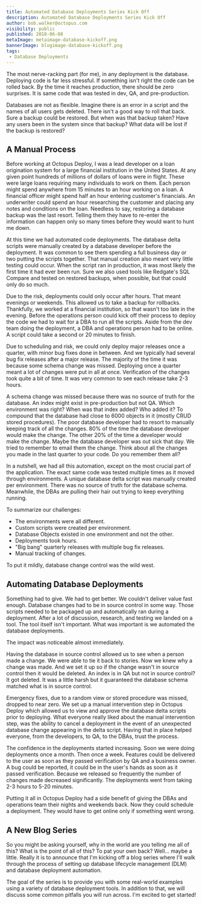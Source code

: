 ```yaml
---
title: Automated Database Deployments Series Kick Off
description: Automated Database Deployments Series Kick Off
author: bob.walker@octopus.com
visibility: public
published: 2018-06-08
metaImage: metaimage-database-kickoff.png
bannerImage: blogimage-database-kickoff.png
tags:
 - Database Deployments
---
```


The most nerve-racking part (for me), in any deployment is the database.  Deploying code is far less stressful.  If something isn't right the code can be rolled back. By the time it reaches production, there should be zero surprises.  It is same code that was tested in dev, QA, and pre-production.    

Databases are not as flexible.  Imagine there is an error in a script and the names of all users gets deleted.  There isn't a good way to roll that back.  Sure a backup could be restored.  But when was that backup taken?  Have any users been in the system since that backup?  What data will be lost if the backup is restored?

## A Manual Process
Before working at Octopus Deploy, I was a lead developer on a loan origination system for a large financial institution in the United States.  At any given point hundreds of millions of dollars of loans were in flight.  These were large loans requiring many individuals to work on them.  Each person might spend anywhere from 15 minutes to an hour working on a loan.  A financial officer might spend half an hour entering customer's financials.  An underwriter could spend an hour researching the customer and placing any notes and conditions on the loan.  Needless to say, restoring a database backup was the last resort.  Telling them they have to re-enter the information can happen only so many times before they would want to hunt me down.

At this time we had automated code deployments.  The database delta scripts were manually created by a database developer before the deployment.  It was common to see them spending a full business day or two putting the scripts together.  That manual creation also meant very little testing could occur.  When the script ran in production, it was most likely the first time it had ever been run.  Sure we also used tools like Redgate's SQL Compare and tested on restored backups, when possible, but that could only do so much.

Due to the risk, deployments could only occur after hours.  That meant evenings or weekends.  This allowed us to take a backup for rollbacks.  Thankfully, we worked at a financial institution, so that wasn't too late in the evening. Before the operations person could kick off their process to deploy the code we had to wait for a DBA to run all the scripts.  Aside from the dev team doing the deployment, a DBA and operations person had to be online.  A script could take a second or 20 minutes to finish.  

Due to scheduling and risk, we could only deploy major releases once a quarter, with minor bug fixes done in between.  And we typically had several bug fix releases after a major release.  The majority of the time it was because some schema change was missed.  Deploying once a quarter meant a lot of changes were put in all at once.  Verification of the changes took quite a bit of time.  It was very common to see each release take 2-3 hours.

A schema change was missed because there was no source of truth for the database.  An index might exist in pre-production but not QA.  Which environment was right?  When was that index added?  Who added it?  To compound that the database had close to 6000 objects in it (mostly CRUD stored procedures).  The poor database developer had to resort to manually keeping track of all the changes.  80% of the time the database developer would make the change.  The other 20% of the time a developer would make the change.  Maybe the database developer was out sick that day.  We tried to remember to email them the change.  Think about all the changes you made in the last quarter to your code.  Do you remember them all?  

In a nutshell, we had all this automation, except on the most crucial part of the application.  The exact same code was tested multiple times as it moved through environments.  A unique database delta script was manually created per environment.  There was no source of truth for the database schema. Meanwhile, the DBAs are pulling their hair out trying to keep everything running.

To summarize our challenges:

- The environments were all different.
- Custom scripts were created per environment.
- Database Objects existed in one environment and not the other.
- Deployments took hours.
- "Big bang" quarterly releases with multiple bug fix releases.
- Manual tracking of changes.

To put it mildly, database change control was the wild west.  

## Automating Database Deployments
Something had to give.  We had to get better.  We couldn't deliver value fast enough.  Database changes had to be in source control in some way.  Those scripts needed to be packaged up and automatically ran during a deployment.  After a lot of discussion, research, and testing we landed on a tool.  The tool itself isn't important.  What was important is we automated the database deployments.

The impact was noticeable almost immediately.

Having the database in source control allowed us to see when a person made a change.  We were able to tie it back to stories.  Now we knew why a change was made.  And we set it up so if the change wasn't in source control then it would be deleted.  An index is in QA but not in source control?  It got deleted.  It was a little harsh but it guaranteed the database schema matched what is in source control.

Emergency fixes, due to a random view or stored procedure was missed, dropped to near zero.  We set up a manual intervention step in Octopus Deploy which allowed us to view and approve the database delta scripts prior to deploying.  What everyone really liked about the manual intervention step, was the ability to cancel a deployment in the event of an unexpected database change appearing in the delta script.  Having that in place helped everyone, from the developers, to QA, to the DBAs, trust the process.   

The confidence in the deployments started increasing.  Soon we were doing deployments once a month.  Then once a week.  Features could be delivered to the user as soon as they passed verification by QA and a business owner.  A bug could be reported, it could be in the user's hands as soon as it passed verification.  Because we released so frequently the number of changes made decreased significantly.  The deployments went from taking 2-3 hours to 5-20 minutes.

Putting it all in Octopus Deploy had a side benefit of giving the DBAs and operations team their nights and weekends back.  Now they could schedule a deployment. They would have to get online only if something went wrong.

## A New Blog Series
So you might be asking yourself, why in the world are you telling me all of this?  What is the point of all of this?  To pat your own back?  Well... maybe a little.   Really it is to announce that I'm kicking off a blog series where I'll walk through the process of setting up database lifecycle management (DLM) and database deployment automation.  

The goal of the series is to provide you with some real-world examples using a variety of database deployment tools.  In addition to that, we will discuss some common pitfalls you will run across.  I'm excited to get started!
